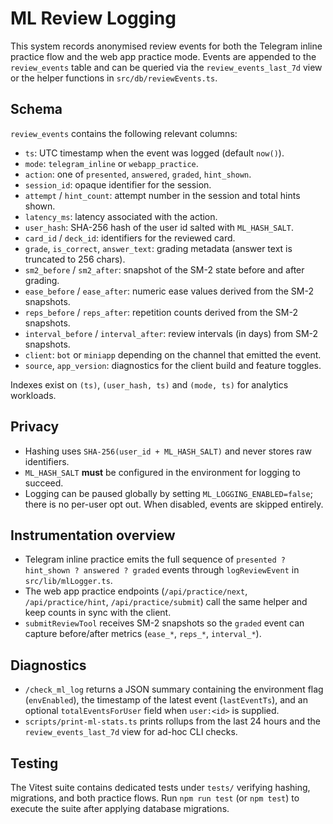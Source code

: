 # ML Review Logging

This system records anonymised review events for both the Telegram inline practice flow and the web app practice mode. Events are appended to the `review_events` table and can be queried via the `review_events_last_7d` view or the helper functions in `src/db/reviewEvents.ts`.

## Schema

`review_events` contains the following relevant columns:

- `ts`: UTC timestamp when the event was logged (default `now()`).
- `mode`: `telegram_inline` or `webapp_practice`.
- `action`: one of `presented`, `answered`, `graded`, `hint_shown`.
- `session_id`: opaque identifier for the session.
- `attempt` / `hint_count`: attempt number in the session and total hints shown.
- `latency_ms`: latency associated with the action.
- `user_hash`: SHA-256 hash of the user id salted with `ML_HASH_SALT`.
- `card_id` / `deck_id`: identifiers for the reviewed card.
- `grade`, `is_correct`, `answer_text`: grading metadata (answer text is truncated to 256 chars).
- `sm2_before` / `sm2_after`: snapshot of the SM-2 state before and after grading.
- `ease_before` / `ease_after`: numeric ease values derived from the SM-2 snapshots.
- `reps_before` / `reps_after`: repetition counts derived from the SM-2 snapshots.
- `interval_before` / `interval_after`: review intervals (in days) from SM-2 snapshots.
- `client`: `bot` or `miniapp` depending on the channel that emitted the event.
- `source`, `app_version`: diagnostics for the client build and feature toggles.

Indexes exist on `(ts)`, `(user_hash, ts)` and `(mode, ts)` for analytics workloads.

## Privacy

- Hashing uses `SHA-256(user_id + ML_HASH_SALT)` and never stores raw identifiers.
- `ML_HASH_SALT` **must** be configured in the environment for logging to succeed.
- Logging can be paused globally by setting `ML_LOGGING_ENABLED=false`; there is no per-user opt out. When disabled, events are skipped entirely.

## Instrumentation overview

- Telegram inline practice emits the full sequence of `presented ? hint_shown ? answered ? graded` events through `logReviewEvent` in `src/lib/mlLogger.ts`.
- The web app practice endpoints (`/api/practice/next`, `/api/practice/hint`, `/api/practice/submit`) call the same helper and keep counts in sync with the client.
- `submitReviewTool` receives SM-2 snapshots so the `graded` event can capture before/after metrics (`ease_*`, `reps_*`, `interval_*`).

## Diagnostics

- `/check_ml_log` returns a JSON summary containing the environment flag (`envEnabled`), the timestamp of the latest event (`lastEventTs`), and an optional `totalEventsForUser` field when `user:<id>` is supplied.
- `scripts/print-ml-stats.ts` prints rollups from the last 24 hours and the `review_events_last_7d` view for ad-hoc CLI checks.

## Testing

The Vitest suite contains dedicated tests under `tests/` verifying hashing, migrations, and both practice flows. Run `npm run test` (or `npm test`) to execute the suite after applying database migrations.

